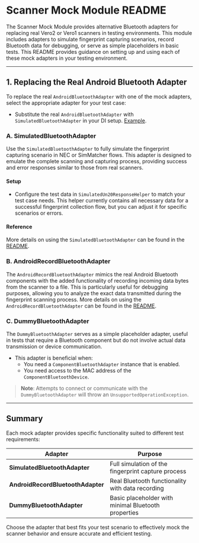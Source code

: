 # Scanner Mock Module README

The Scanner Mock Module provides alternative Bluetooth adapters for replacing real Vero2 or Vero1 scanners in testing environments. This
module includes adapters to simulate fingerprint capturing scenarios, record Bluetooth data for debugging, or serve as simple placeholders
in basic tests. This README provides guidance on setting up and using each of these mock adapters in your testing environment.

---

## 1. Replacing the Real Android Bluetooth Adapter

To replace the real `AndroidBluetoothAdapter` with one of the mock adapters, select the appropriate adapter for your test case:

- Substitute the real `AndroidBluetoothAdapter` with `SimulatedBluetoothAdapter` in your DI
  setup. [Example](../../connect/src/main/java/com/simprints/fingerprint/connect/ScannerConnectModule.kt).

### A. **SimulatedBluetoothAdapter**

Use the `SimulatedBluetoothAdapter` to fully simulate the fingerprint capturing scenario in NEC or SimMatcher flows. This adapter is
designed to emulate the complete scanning and capturing process, providing success and error responses similar to those from real scanners.

#### Setup

- Configure the test data in `SimulatedUn20ResponseHelper` to match your test case needs. This helper currently contains all necessary data
  for a successful fingerprint collection flow, but you can adjust it for specific scenarios or errors.

#### Reference

More details on using the `SimulatedBluetoothAdapter` can be found in
the [README](../scannermock/src/main/java/com/simprints/fingerprint/infra/scannermock/simulated/README.md).

### B. **AndroidRecordBluetoothAdapter**

The `AndroidRecordBluetoothAdapter` mimics the real Android Bluetooth components with the added functionality of recording incoming data
bytes from the scanner to a file. This is particularly useful for debugging purposes, allowing you to analyze the exact data transmitted
during the fingerprint scanning process.
More details on using the `AndroidRecordBluetoothAdapter` can be found in
the [README](../scannermock/src/main/java/com/simprints/fingerprint/infra/scannermock/record/README.md).

### C. **DummyBluetoothAdapter**

The `DummyBluetoothAdapter` serves as a simple placeholder adapter, useful in tests that require a Bluetooth component but do not involve
actual data transmission or device communication.

- This adapter is beneficial when:
    - You need a `ComponentBluetoothAdapter` instance that is enabled.
    - You need access to the MAC address of the `ComponentBluetoothDevice`.

> **Note**: Attempts to connect or communicate with the `DummyBluetoothAdapter` will throw an `UnsupportedOperationException`.

---

## Summary

Each mock adapter provides specific functionality suited to different test requirements:

| Adapter                           | Purpose                                             |
|-----------------------------------|-----------------------------------------------------|
| **SimulatedBluetoothAdapter**     | Full simulation of the fingerprint capture process  |
| **AndroidRecordBluetoothAdapter** | Real Bluetooth functionality with data recording    |
| **DummyBluetoothAdapter**         | Basic placeholder with minimal Bluetooth properties |

Choose the adapter that best fits your test scenario to effectively mock the scanner behavior and ensure accurate and efficient testing.
